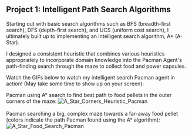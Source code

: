 ## Project 1: Intelligent Path Search Algorithms
Starting out with basic search algorithms such as BFS (breadth-first search), DFS (depth-first search), and UCS (uniform cost search), I ultimately built up to implementing an intelligent search algorithm, A* (A-Star).

I designed a consistent heuristic that combines various heuristics appropriately to incorporate domain knowledge into the Pacman Agent's path-finding search through the maze to collect food and power capsules.

Watch the GIFs below to watch my intelligent search Pacman agent in action! (May take some time to show up on your screen):

Pacman using A* search to find best path to food pellets in the outer corners of the maze:
![A_Star_Corners_Heuristic_Pacman](https://github.com/Bomi-Mia-Jung/Artificial-Intelligence-AI-Pacman-Game-Agent/assets/77511489/8f1b9314-a517-4f55-b210-f7db02bf0a0f)
<br /><br />
Pacman searching a big, complex maze towards a far-away food pellet (colors indicate the path Pacman found using the A* algorithm):
![A_Star_Food_Search_Pacman](https://github.com/Bomi-Mia-Jung/Artificial-Intelligence-AI-Pacman-Game-Agent/assets/77511489/fe72b8c8-f3cc-48c3-b946-59d2c254fab6)
<br /><br />
